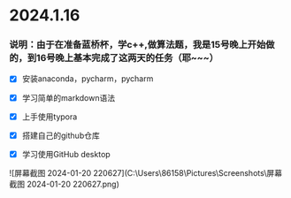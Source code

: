 # 2024.1.16

### 说明：由于在准备蓝桥杯，学c++,做算法题，我是15号晚上开始做的，到16号晚上基本完成了这两天的任务（耶~~~）
- [x] 安装anaconda，pycharm，pycharm
- [x] 学习简单的markdown语法
- [x] 上手使用typora
- [x] 搭建自己的github仓库
- [x] 学习使用GitHub desktop



![屏幕截图 2024-01-20 220627](C:\Users\86158\Pictures\Screenshots\屏幕截图 2024-01-20 220627.png)
